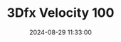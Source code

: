 ---
layout: post
title: 3Dfx Velocity 100
summary: 
date: '2024-08-29 11:33:00'
#tags: [3Dfx, Graphics Cards, PC, Voodoo]
tags: [Graphics Cards]
---